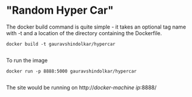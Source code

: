 # "Random Hyper Car" #

The docker build command is quite simple - it takes an optional tag name with -t and a location of the directory containing the Dockerfile.

```
docker build -t gauravshindolkar/hypercar


```

To run the image

```
docker run -p 8888:5000 gauravshindolkar/hypercar


```

The site would be running on http://*docker-machine ip*:8888/